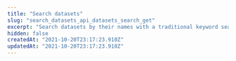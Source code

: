 ```yaml
---
title: "Search datasets"
slug: "search_datasets_api_datasets_search_get"
excerpt: "Search datasets by their names with a traditional keyword search."
hidden: false
createdAt: "2021-10-20T23:17:23.910Z"
updatedAt: "2021-10-20T23:17:23.910Z"
---
```

